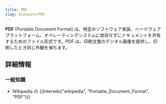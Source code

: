 ```yaml
---
title: PDF
slug: Glossary/PDF
---
```

**PDF** (Portable Document Format) は、特定のソフトウェア実装、ハードウェアプラットフォーム、オペレーティングシステムに依存せずにドキュメントを共有するためのファイル形式です。PDF は、印刷文書のデジタル画像を提供し、印刷したとき同じ外観を保ちます。

## 詳細情報

### 一般知識

- Wikipedia の {{Interwiki("wikipedia", "Portable_Document_Format", "PDF")}}
